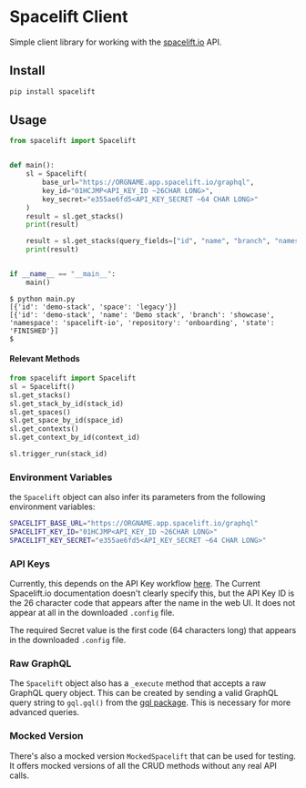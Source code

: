 # Spacelift Client
Simple client library for working with the [spacelift.io](https://spacelift.io) API.

## Install
```bash
pip install spacelift
```

## Usage
```python
from spacelift import Spacelift


def main():
    sl = Spacelift(
        base_url="https://ORGNAME.app.spacelift.io/graphql",
        key_id="01HCJMP<API_KEY_ID ~26CHAR LONG>",
        key_secret="e355ae6fd5<API_KEY_SECRET ~64 CHAR LONG>"
    )
    result = sl.get_stacks()
    print(result)

    result = sl.get_stacks(query_fields=["id", "name", "branch", "namespace", "repository", "state"])
    print(result)


if __name__ == "__main__":
    main()
```
```shell
$ python main.py
[{'id': 'demo-stack', 'space': 'legacy'}]
[{'id': 'demo-stack', 'name': 'Demo stack', 'branch': 'showcase', 'namespace': 'spacelift-io', 'repository': 'onboarding', 'state': 'FINISHED'}]
$ 
```
#### Relevant Methods
```python
from spacelift import Spacelift
sl = Spacelift()
sl.get_stacks()
sl.get_stack_by_id(stack_id)
sl.get_spaces()
sl.get_space_by_id(space_id)
sl.get_contexts()
sl.get_context_by_id(context_id)

sl.trigger_run(stack_id)
```
### Environment Variables
the `Spacelift` object can also infer its parameters from the following environment variables:

```bash
SPACELIFT_BASE_URL="https://ORGNAME.app.spacelift.io/graphql"
SPACELIFT_KEY_ID="01HCJMP<API_KEY_ID ~26CHAR LONG>"
SPACELIFT_KEY_SECRET="e355ae6fd5<API_KEY_SECRET ~64 CHAR LONG>"
```

### API Keys
Currently, this depends on the API Key workflow [here](https://docs.spacelift.io/integrations/api#spacelift-api-key-token).
The Current Spacelift.io documentation doesn't clearly specify this, but the API Key ID is the 26 character code that 
appears after the name in the web UI.  It does not appear at all in the downloaded `.config` file.  

The required Secret value is the first code (64 characters long) that appears in the downloaded `.config` file.

### Raw GraphQL
The `Spacelift` object also has a `_execute` method that accepts a raw GraphQL query object.  This can be created by 
sending a valid GraphQL query string to `gql.gql()` from the [gql package](https://pypi.org/project/gql/).  This is 
necessary for more advanced queries.

### Mocked Version
There's also a mocked version `MockedSpacelift` that can be used for testing.  It offers mocked versions of all the 
CRUD methods without any real API calls. 